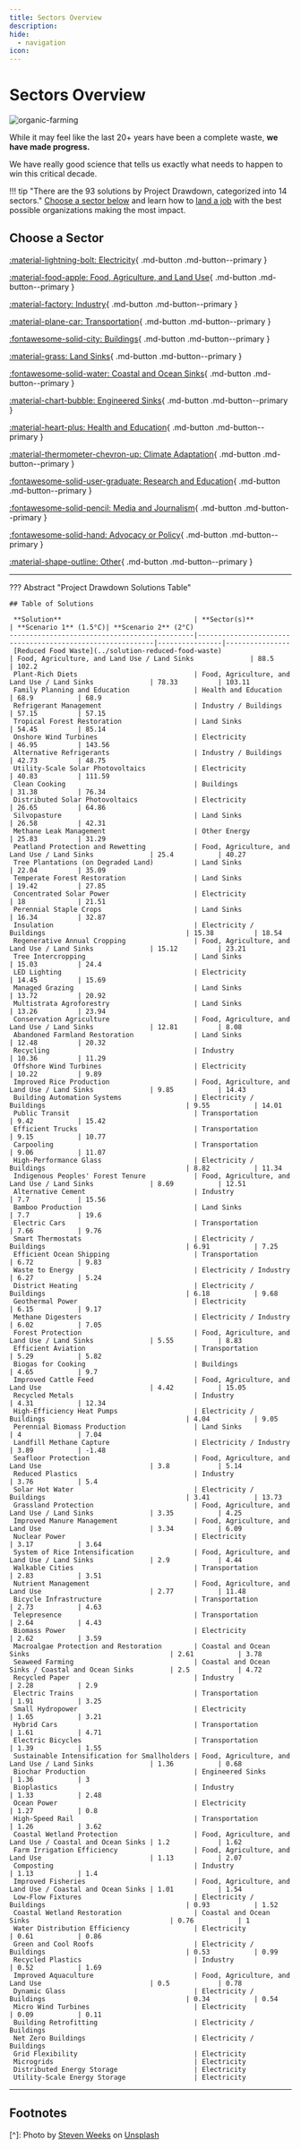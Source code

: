 ```yaml
---
title: Sectors Overview
description:
hide:
  - navigation
icon:
---
```


# Sectors Overview

![organic-farming](../img/organic-farming_resize.jpg) 

While it may feel like the last 20+ years have been a complete waste, **we have made progress.**

We have really good science that tells us exactly what needs to happen to win this critical decade.

!!! tip "There are the 93 solutions by Project Drawdown, categorized into 14 sectors."
	[Choose a sector below](#choose-a-sector) and learn how to [land a job](../career-guide) with the best possible organizations making the most impact.



## Choose a Sector

[:material-lightning-bolt: Electricity](../sector-electricity){ .md-button .md-button--primary }

[:material-food-apple: Food, Agriculture, and Land Use](
../sector-food-agriculture-and-land-use){ .md-button .md-button--primary }

[:material-factory: Industry](../sector-industry){ .md-button .md-button--primary }

[:material-plane-car: Transportation](../sector-transportation){ .md-button .md-button--primary }

[:fontawesome-solid-city: Buildings](../sector-buildings){ .md-button .md-button--primary }

[:material-grass: Land Sinks](../sector-land-sinks){ .md-button .md-button--primary }

[:fontawesome-solid-water: Coastal and Ocean Sinks](../sector-coastal-and-ocean-sinks){ .md-button .md-button--primary }

[:material-chart-bubble: Engineered Sinks](../sector-engineered-sinks){ .md-button .md-button--primary }

[:material-heart-plus: Health and Education](../sector-health-and-education){ .md-button .md-button--primary }

[:material-thermometer-chevron-up: Climate Adaptation](../sector-climate-adaptation){ .md-button .md-button--primary }

[:fontawesome-solid-user-graduate: Research and Education](../sector-research-and-education){ .md-button .md-button--primary }

[:fontawesome-solid-pencil: Media and Journalism](../sector-media-and-journalism){ .md-button .md-button--primary }

[:fontawesome-solid-hand: Advocacy or Policy](../sector-advocacy-or-policy){ .md-button .md-button--primary }

[:material-shape-outline: Other](../sector-other){ .md-button .md-button--primary }


<!--
**PROJECT DRAWDOWN**
<div class="grid cards" markdown>

- :fontawesome-brands-html5: __[Electricity](../sector-electricity)__: 25% of emissions
- :fontawesome-brands-js: __[Food, Agriculture, & Land Use](../sector-food-agriculture-land-use)__ 24% of emissions
- :fontawesome-brands-css3: __CSS__ for text running out of boxes
- :fontawesome-brands-internet-explorer: __Internet Explorer__ ... huh?

</div>

<br>
**CLIMATEBASE**
<div class="grid cards" markdown>

- :fontawesome-brands-html5: __HTML__ for content and structure
- :fontawesome-brands-js: __JavaScript__ for interactivity
- :fontawesome-brands-css3: __CSS__ for text running out of boxes
- :fontawesome-brands-internet-explorer: __Internet Explorer__ ... huh?

</div>

-->
---
??? Abstract "Project Drawdown Solutions Table"

    ## Table of Solutions

     **Solution**                                 | **Sector(s)**                                             | **Scenario 1** (1.5°C)| **Scenario 2** (2°C)
    ----------------------------------------------|-----------------------------------------------------------|----------------|----------------
     [Reduced Food Waste](../solution-reduced-food-waste)                           | Food, Agriculture, and Land Use / Land Sinks              | 88.5           | 102.2          
     Plant-Rich Diets                             | Food, Agriculture, and Land Use / Land Sinks              | 78.33          | 103.11         
     Family Planning and Education                | Health and Education                                      | 68.9           | 68.9           
     Refrigerant Management                       | Industry / Buildings                                      | 57.15          | 57.15          
     Tropical Forest Restoration                  | Land Sinks                                                | 54.45          | 85.14          
     Onshore Wind Turbines                        | Electricity                                               | 46.95          | 143.56         
     Alternative Refrigerants                     | Industry / Buildings                                      | 42.73          | 48.75          
     Utility-Scale Solar Photovoltaics            | Electricity                                               | 40.83          | 111.59         
     Clean Cooking                                | Buildings                                                 | 31.38          | 76.34          
     Distributed Solar Photovoltaics              | Electricity                                               | 26.65          | 64.86          
     Silvopasture                                 | Land Sinks                                                | 26.58          | 42.31          
     Methane Leak Management                      | Other Energy                                              | 25.83          | 31.29          
     Peatland Protection and Rewetting            | Food, Agriculture, and Land Use / Land Sinks              | 25.4           | 40.27          
     Tree Plantations (on Degraded Land)          | Land Sinks                                                | 22.04          | 35.09          
     Temperate Forest Restoration                 | Land Sinks                                                | 19.42          | 27.85          
     Concentrated Solar Power                     | Electricity                                               | 18             | 21.51          
     Perennial Staple Crops                       | Land Sinks                                                | 16.34          | 32.87          
     Insulation                                   | Electricity / Buildings                                   | 15.38          | 18.54          
     Regenerative Annual Cropping                 | Food, Agriculture, and Land Use / Land Sinks              | 15.12          | 23.21          
     Tree Intercropping                           | Land Sinks                                                | 15.03          | 24.4           
     LED Lighting                                 | Electricity                                               | 14.45          | 15.69          
     Managed Grazing                              | Land Sinks                                                | 13.72          | 20.92          
     Multistrata Agroforestry                     | Land Sinks                                                | 13.26          | 23.94          
     Conservation Agriculture                     | Food, Agriculture, and Land Use / Land Sinks              | 12.81          | 8.08           
     Abandoned Farmland Restoration               | Land Sinks                                                | 12.48          | 20.32          
     Recycling                                    | Industry                                                  | 10.36          | 11.29          
     Offshore Wind Turbines                       | Electricity                                               | 10.22          | 9.89           
     Improved Rice Production                     | Food, Agriculture, and Land Use / Land Sinks              | 9.85           | 14.43          
     Building Automation Systems                  | Electricity / Buildings                                   | 9.55           | 14.01          
     Public Transit                               | Transportation                                            | 9.42           | 15.42          
     Efficient Trucks                             | Transportation                                            | 9.15           | 10.77          
     Carpooling                                   | Transportation                                            | 9.06           | 11.07          
     High-Performance Glass                       | Electricity / Buildings                                   | 8.82           | 11.34          
     Indigenous Peoples' Forest Tenure            | Food, Agriculture, and Land Use / Land Sinks              | 8.69           | 12.51          
     Alternative Cement                           | Industry                                                  | 7.7            | 15.56          
     Bamboo Production                            | Land Sinks                                                | 7.7            | 19.6           
     Electric Cars                                | Transportation                                            | 7.66           | 9.76           
     Smart Thermostats                            | Electricity / Buildings                                   | 6.91           | 7.25           
     Efficient Ocean Shipping                     | Transportation                                            | 6.72           | 9.83           
     Waste to Energy                              | Electricity / Industry                                    | 6.27           | 5.24           
     District Heating                             | Electricity / Buildings                                   | 6.18           | 9.68           
     Geothermal Power                             | Electricity                                               | 6.15           | 9.17           
     Methane Digesters                            | Electricity / Industry                                    | 6.02           | 7.05           
     Forest Protection                            | Food, Agriculture, and Land Use / Land Sinks              | 5.55           | 8.83           
     Efficient Aviation                           | Transportation                                            | 5.29           | 5.82           
     Biogas for Cooking                           | Buildings                                                 | 4.65           | 9.7            
     Improved Cattle Feed                         | Food, Agriculture, and Land Use                           | 4.42           | 15.05          
     Recycled Metals                              | Industry                                                  | 4.31           | 12.34          
     High-Efficiency Heat Pumps                   | Electricity / Buildings                                   | 4.04           | 9.05           
     Perennial Biomass Production                 | Land Sinks                                                | 4              | 7.04           
     Landfill Methane Capture                     | Electricity / Industry                                    | 3.89           | -1.48          
     Seafloor Protection                          | Food, Agriculture, and Land Use                           | 3.8            | 5.14           
     Reduced Plastics                             | Industry                                                  | 3.76           | 5.4            
     Solar Hot Water                              | Electricity / Buildings                                   | 3.41           | 13.73          
     Grassland Protection                         | Food, Agriculture, and Land Use / Land Sinks              | 3.35           | 4.25           
     Improved Manure Management                   | Food, Agriculture, and Land Use                           | 3.34           | 6.09           
     Nuclear Power                                | Electricity                                               | 3.17           | 3.64           
     System of Rice Intensification               | Food, Agriculture, and Land Use / Land Sinks              | 2.9            | 4.44           
     Walkable Cities                              | Transportation                                            | 2.83           | 3.51           
     Nutrient Management                          | Food, Agriculture, and Land Use                           | 2.77           | 11.48          
     Bicycle Infrastructure                       | Transportation                                            | 2.73           | 4.63           
     Telepresence                                 | Transportation                                            | 2.64           | 4.43           
     Biomass Power                                | Electricity                                               | 2.62           | 3.59           
     Macroalgae Protection and Restoration        | Coastal and Ocean Sinks                                   | 2.61           | 3.78           
     Seaweed Farming                              | Coastal and Ocean Sinks / Coastal and Ocean Sinks         | 2.5            | 4.72           
     Recycled Paper                               | Industry                                                  | 2.28           | 2.9            
     Electric Trains                              | Transportation                                            | 1.91           | 3.25           
     Small Hydropower                             | Electricity                                               | 1.65           | 3.21           
     Hybrid Cars                                  | Transportation                                            | 1.61           | 4.71           
     Electric Bicycles                            | Transportation                                            | 1.39           | 1.55           
     Sustainable Intensification for Smallholders | Food, Agriculture, and Land Use / Land Sinks              | 1.36           | 0.68           
     Biochar Production                           | Engineered Sinks                                          | 1.36           | 3              
     Bioplastics                                  | Industry                                                  | 1.33           | 2.48           
     Ocean Power                                  | Electricity                                               | 1.27           | 0.8            
     High-Speed Rail                              | Transportation                                            | 1.26           | 3.62           
     Coastal Wetland Protection                   | Food, Agriculture, and Land Use / Coastal and Ocean Sinks | 1.2            | 1.62           
     Farm Irrigation Efficiency                   | Food, Agriculture, and Land Use                           | 1.13           | 2.07           
     Composting                                   | Industry                                                  | 1.13           | 1.4            
     Improved Fisheries                           | Food, Agriculture, and Land Use / Coastal and Ocean Sinks | 1.01           | 1.54           
     Low-Flow Fixtures                            | Electricity / Buildings                                   | 0.93           | 1.52           
     Coastal Wetland Restoration                  | Coastal and Ocean Sinks                                   | 0.76           | 1              
     Water Distribution Efficiency                | Electricity                                               | 0.61           | 0.86           
     Green and Cool Roofs                         | Electricity / Buildings                                   | 0.53           | 0.99           
     Recycled Plastics                            | Industry                                                  | 0.52           | 1.69           
     Improved Aquaculture                         | Food, Agriculture, and Land Use                           | 0.5            | 0.78           
     Dynamic Glass                                | Electricity / Buildings                                   | 0.34           | 0.54           
     Micro Wind Turbines                          | Electricity                                               | 0.09           | 0.11           
     Building Retrofitting                        | Electricity / Buildings                                   
     Net Zero Buildings                           | Electricity / Buildings                                   
     Grid Flexibility                             | Electricity                                               
     Microgrids                                   | Electricity                                               
     Distributed Energy Storage                   | Electricity                                               
     Utility-Scale Energy Storage                 | Electricity                                               

---

## Footnotes

[^drawdown-sectors]: Project Drawdown's [9 sectors listed here](https://drawdown.org/sectors).
[^climate-base-sectors]: ClimateBase sectors are listed in their [Organization Database](https://climatebase.org/organizations)
[^last-accessed]: Project Drawdown's [Table of Solutions](https://drawdown.org/solutions/table-of-solutions) last accessed 3/28/23

[^]: Photo by <a href="https://unsplash.com/@sweeksco?utm_source=unsplash&utm_medium=referral&utm_content=creditCopyText">Steven Weeks</a> on <a href="https://unsplash.com/photos/DUPFowqI6oI?utm_source=unsplash&utm_medium=referral&utm_content=creditCopyText">Unsplash</a>